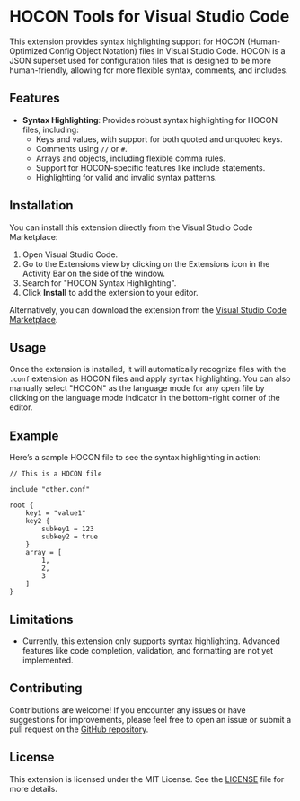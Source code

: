 # HOCON Tools for Visual Studio Code

This extension provides syntax highlighting support for HOCON (Human-Optimized Config Object Notation) files in Visual Studio Code. HOCON is a JSON superset used for configuration files that is designed to be more human-friendly, allowing for more flexible syntax, comments, and includes.

## Features

- **Syntax Highlighting**: Provides robust syntax highlighting for HOCON files, including:
  - Keys and values, with support for both quoted and unquoted keys.
  - Comments using `//` or `#`.
  - Arrays and objects, including flexible comma rules.
  - Support for HOCON-specific features like include statements.
  - Highlighting for valid and invalid syntax patterns.

## Installation

You can install this extension directly from the Visual Studio Code Marketplace:

1. Open Visual Studio Code.
2. Go to the Extensions view by clicking on the Extensions icon in the Activity Bar on the side of the window.
3. Search for "HOCON Syntax Highlighting".
4. Click **Install** to add the extension to your editor.

Alternatively, you can download the extension from the [Visual Studio Code Marketplace](https://marketplace.visualstudio.com/items?itemName=mattheworford.hocon-tools).

## Usage

Once the extension is installed, it will automatically recognize files with the `.conf` extension as HOCON files and apply syntax highlighting. You can also manually select "HOCON" as the language mode for any open file by clicking on the language mode indicator in the bottom-right corner of the editor.

## Example

Here’s a sample HOCON file to see the syntax highlighting in action:

```hocon
// This is a HOCON file

include "other.conf"

root {
    key1 = "value1"
    key2 {
        subkey1 = 123
        subkey2 = true
    }
    array = [
        1,
        2,
        3
    ]
}
```

## Limitations

- Currently, this extension only supports syntax highlighting. Advanced features like code completion, validation, and formatting are not yet implemented.

## Contributing

Contributions are welcome! If you encounter any issues or have suggestions for improvements, please feel free to open an issue or submit a pull request on the [GitHub repository](https://github.com/mattheworford/hocon-tools).

## License

This extension is licensed under the MIT License. See the [LICENSE](LICENSE) file for more details.